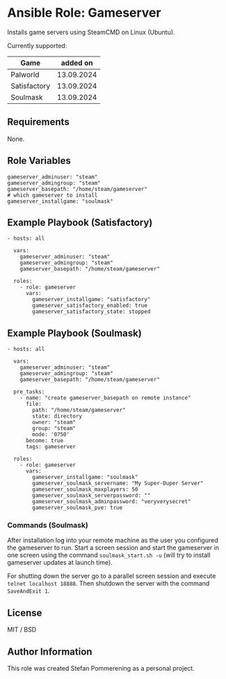 # Ansible Role: Gameserver

Installs game servers using SteamCMD on Linux (Ubuntu). 

Currently supported:

| Game | added on |
|------|-------|
| Palworld | 13.09.2024 |
| Satisfactory | 13.09.2024 |
| Soulmask | 13.09.2024 |

## Requirements

None.

## Role Variables

```
gameserver_adminuser: "steam"
gameserver_admingroup: "steam"
gameserver_basepath: "/home/steam/gameserver"
# which gameserver to install
gameserver_installgame: "soulmask"
```

## Example Playbook (Satisfactory)

```
- hosts: all

  vars:
    gameserver_adminuser: "steam"
    gameserver_admingroup: "steam"
    gameserver_basepath: "/home/steam/gameserver"

  roles:
    - role: gameserver
      vars:
        gameserver_installgame: "satisfactory"
        gameserver_satisfactory_enabled: true
        gameserver_satisfactory_state: stopped
```

## Example Playbook (Soulmask)

```
- hosts: all

  vars:
    gameserver_adminuser: "steam"
    gameserver_admingroup: "steam"
    gameserver_basepath: "/home/steam/gameserver"

  pre_tasks:
    - name: "create gameserver_basepath on remote instance"
      file:
        path: "/home/steam/gameserver"
        state: directory
        owner: "steam"
        group: "steam"
        mode: '0750'
      become: true
      tags: gameserver

  roles:
    - role: gameserver
      vars: 
        gameserver_installgame: "soulmask"
        gameserver_soulmask_servername: "My Super-Duper Server"
        gameserver_soulmask_maxplayers: 50
        gameserver_soulmask_serverpassword: ""
        gameserver_soulmask_adminpassword: "veryverysecret"
        gameserver_soulmask_pve: true
```

### Commands (Soulmask)

After installation log into your remote machine as the user you configured the gameserver to run. 
Start a screen session and start the gameserver in one screen using the command `soulmask_start.sh -u` 
(will try to install gameserver updates at launch time). 

For shutting down the server go to a parallel screen session and execute `telnet localhost 18888`. 
Then shutdown the server with the command `SaveAndExit 1`. 

## License

MIT / BSD

## Author Information

This role was created Stefan Pommerening as a personal project.
